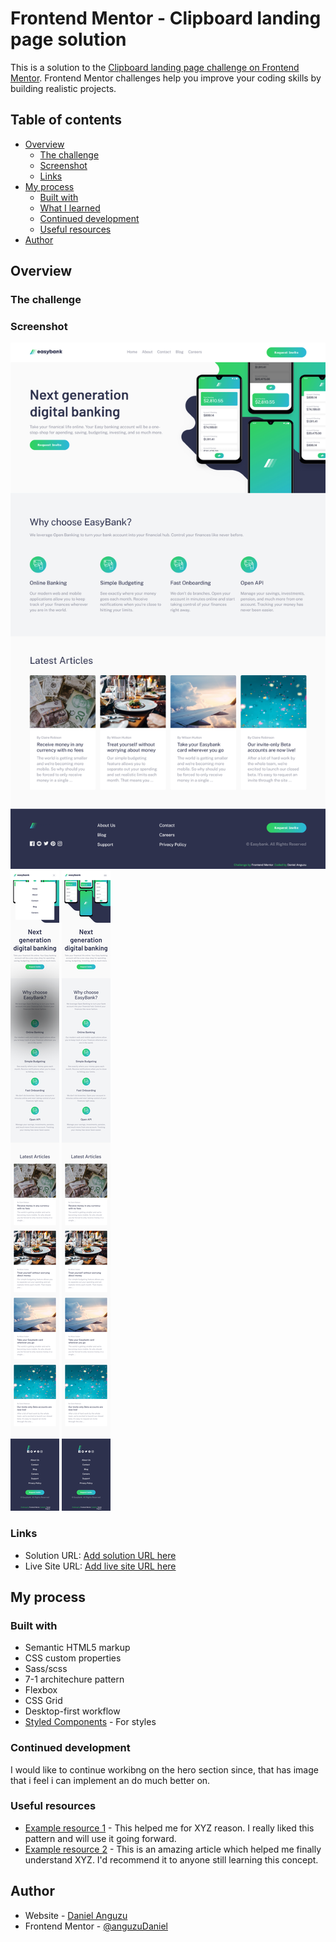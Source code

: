 # Frontend Mentor - Clipboard landing page solution

This is a solution to the [Clipboard landing page challenge on Frontend Mentor](https://www.frontendmentor.io/challenges/clipboard-landing-page-5cc9bccd6c4c91111378ecb9). Frontend Mentor challenges help you improve your coding skills by building realistic projects. 

## Table of contents

- [Overview](#overview)
  - [The challenge](#the-challenge)
  - [Screenshot](#screenshot)
  - [Links](#links)
- [My process](#my-process)
  - [Built with](#built-with)
  - [What I learned](#what-i-learned)
  - [Continued development](#continued-development)
  - [Useful resources](#useful-resources)
- [Author](#author)

## Overview

### The challenge

### Screenshot

![](./images/Frontend-Mentor-Easybank-landing-page.png)
![](./images/Frontend-Mentor-Easybank-landing-page-nav.png)
![](./images/Frontend-Mentor-Easybank-landing-page-mobile.png)

### Links

- Solution URL: [Add solution URL here](https://your-solution-url.com)
- Live Site URL: [Add live site URL here](https://your-live-site-url.com)

## My process

### Built with

- Semantic HTML5 markup
- CSS custom properties
- Sass/scss
- 7-1 architechure pattern
- Flexbox
- CSS Grid
- Desktop-first workflow
- [Styled Components](https://styled-components.com/) - For styles

### Continued development

I would like to continue workibng on the hero section since, that has image that i feel i can implement an do much better on. 


### Useful resources

- [Example resource 1](https://www.example.com) - This helped me for XYZ reason. I really liked this pattern and will use it going forward.
- [Example resource 2](https://www.example.com) - This is an amazing article which helped me finally understand XYZ. I'd recommend it to anyone still learning this concept.


## Author

- Website - [Daniel Anguzu](https://www.your-site.com)
- Frontend Mentor - [@anguzuDaniel](https://www.frontendmentor.io/profile/anguzuDaniel)
<!-- - Twitter - [@yourusername](https://www.twitter.com/yourusername) -->


